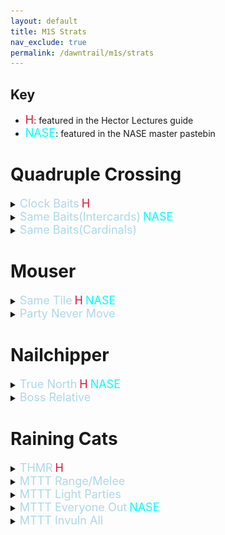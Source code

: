 ```yaml
---
layout: default
title: M1S Strats
nav_exclude: true
permalink: /dawntrail/m1s/strats
---
```


## Key
- <font size="4" color="Crimson">H</font>: featured in the Hector Lectures guide
- <font size="4" color="Cyan">NASE</font>: featured in the NASE master pastebin

# Quadruple Crossing
<details markdown=block><summary><font size="4" color="LightBlue">Clock Baits</font>&nbsp;<font size="4" color="Crimson">H</font></summary>
  This strat has everyone bait their cleaves on their clock spot, only moving in and out for the baits themselves, and dodging the non-baited aoes as they go off. DPS baiting first leaves the pair stacks on intercards, and the light party stacks on NW/SE. Support baiting first leaves partners on cardinals, and light parties on E/W
</details>
<details markdown=block><summary><font size="4" color="LightBlue">Same Baits(Intercards)</font>&nbsp;<font size="4" color="Cyan">NASE</font></summary>
  This strat has both sets of baited aoes on the intercardinals, dps first, then supports taking their place after. stand on cardinals to dodge both sets of non-baited aoes. This will leave the pair stacks on cardinals, and the light party stacks on E/W
</details>
<details markdown=block><summary><font size="4" color="LightBlue">Same Baits(Cardinals)</font></summary>
  This strat has both sets of baited aoes on the cardinals, supports first, then dps taking their place after. stand on intercards to dodge both sets of non-baited aoes. This will leave the pair stacks on intercards, and the light party stacks on NW/SE
</details>

# Mouser
<details markdown=block><summary><font size="4" color="LightBlue">Same Tile</font>&nbsp;<font size="4" color="Crimson">H</font>&nbsp;<font size="4" color="Cyan">NASE</font></summary>
  Ranged position themselves on the outer 2 tiles and melee on the inner 2, and you can stay on your assigned non-cracked tile(still dodge the line aoes coming from other targeted players). if its a knockback, you can get knocked diagonally from one corner of your tile to the other. 
</details>
<details markdown=block><summary><font size="4" color="LightBlue">Party Never Move</font></summary>
  Party positions on one of the 2 non-cracked tile in the center. Slams go out to the other side of the boss, and knockbacks get knocked from the other side onto the same row as the party. Can optionally have the knockback in the center get knocked diagonally from across the boss for true 0 party movement
  ![](partystay.png)
</details>

# Nailchipper
<details markdown=block><summary><font size="4" color="LightBlue">True North</font>&nbsp;<font size="4" color="Crimson">H</font>&nbsp;<font size="4" color="Cyan">NASE</font></summary>
  Boss is centered on the marker that the clone is jumping to, facing true north. Cones are baited in the same fashion as the first Quadruple Crossing, but with non-marked players first.
</details>
<details markdown=block><summary><font size="4" color="LightBlue">Boss Relative</font></summary>
  Boss is centered on the marker that the clone is jumping to, facing the same direction as the clone. Cones are baited in the same fashion as the first Quadruple Crossing, but with non-marked players first.
</details>

# Raining Cats
<details markdown=block><summary><font size="4" color="LightBlue">THMR</font>&nbsp;<font size="4" color="Crimson">H</font></summary>
  Tanks take the first tether and LP1 stack just inside the hitbox at SW, LP2 stack max melee SE. after the first set, Healers take tethers, and repeat. Next Melees, and finally Ranged take last.
</details>
<details markdown=block><summary><font size="4" color="LightBlue">MTTT Range/Melee</font></summary>
  Melees take first tether, Tanks and H1 stack inside the hitbox, Ranged and H2 stack a ways behind the hitbox. After the first tether, Tanks grab the tethers, Melees join H1. Tanks invuln the last 2 tethers.
  https://raidplan.io/plan/3Kfzojuys7fOQs1v
</details>
<details markdown=block><summary><font size="4" color="LightBlue">MTTT Light Parties</font></summary>
  Melees take the first tether, LP1 stack just inside the hitbox at SW, LP2 stack max melee SE. After the first tether, Tanks grab the tethers, and Melees join their light party. Tanks invuln the last 2 tethers.
</details>
<details markdown=block><summary><font size="4" color="LightBlue">MTTT Everyone Out</font>&nbsp;<font size="4" color="Cyan">NASE</font></summary>
  Melees take the first tethers east and west, party max melee south of boss, Tanks under boss hitbox north. After the first tether, Tanks grab the tethers and stand underneath the boss, and everybody else goes max melee south of the boss. Tanks mitigate the first tether and stack they take, then invuln the last 2 tethers.
  https://raidplan.io/plan/3Kfzojuys7fOQs1v
</details>
<details markdown=block><summary><font size="4" color="LightBlue">MTTT Invuln All</font></summary>
  This is the strat with the tightest positioning, but the least overal healing required. Melees take the first tether, LP1 stack just inside the hitbox at SW, LP2 stack max melee SE. After the first tether, Tanks grab the tethers and Melees join their light party. After the second tether, the party stacks on the edge of the hitbox south, MT stand underneath the boss, and OT stands max melee north. Tanks invuln the last 2 tethers and both stacks.
</details>
